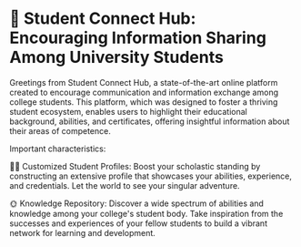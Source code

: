 # 🚀 Student Connect Hub: Encouraging Information Sharing Among University Students

Greetings from Student Connect Hub, a state-of-the-art online platform created to encourage communication and information exchange among college students. This platform, which was designed to foster a thriving student ecosystem, enables users to highlight their educational background, abilities, and certificates, offering insightful information about their areas of competence.

Important characteristics:

👩‍🎓 Customized Student Profiles: Boost your scholastic standing by constructing an extensive profile that showcases your abilities, experience, and credentials. Let the world to see your singular adventure.

🌞 Knowledge Repository: Discover a wide spectrum of abilities and knowledge among your college's student body. Take inspiration from the successes and experiences of your fellow students to build a vibrant network for learning and development.

 
